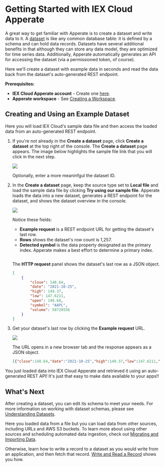 # Getting Started with IEX Cloud Apperate

A great way to get familiar with Apperate is to create a dataset and write data to it. A [dataset](../reference/glossary.md#dataset) is like any common database table: it is defined by a schema and can hold data records. Datasets have several additional benefits in that although they can store any data model, they are optimized for time series data. Additionally, Apperate automatically generates an API for accessing the dataset (via a permissioned token, of course).

Here we'll create a dataset with example data in seconds and read the data back from the dataset's auto-generated REST endpoint.

**Prerequisites:**

- **IEX Cloud Apperate account** - Create one [here](https://iexcloud.io/cloud-login#/register).
- **Apperate workspace** - See [Creating a Workspace](../getting-started/creating-a-workspace.md). 

## Creating and Using an Example Dataset

Here you will load IEX Cloud's sample data file and then access the loaded data from an auto-generated REST endpoint.

1. If you're not already in the **Create a dataset** page, click **Create a dataset** at the top right of the console. The **Create a dataset** page appears. The image below highlights the sample file link that you will click in the next step.

    ![](./getting-started-with-apperate/try-our-sample-file.png)

    Optionally, enter a more meaninfgul the dataset ID.

1.  In the **Create a dataset** page, keep the source type set to **Local file** and load the sample data file by clicking **Try using our sample file**. Apperate loads the data into a new dataset, generates a REST endpoint for the dataset, and shows the dataset overview in the console.

    ![](./getting-started-with-apperate/sample-dataset-overview.png)

    Notice these fields:

    - **Example request** is a REST endpoint URL for getting the dataset's last row.
    - **Rows** shows the dataset's row count is 1,257.
    - **Detected symbol** is the data property designated as the primary index. Apperate makes a best effort to determine a primary index. 
    
    ``` {note} you can change the primary index and other parts of the dataset schema using the schema editor available by clicking **Edit schema**.
    ```

    The **HTTP request** panel shows the dataset's last row as a JSON object.

    ```json
    [
        {
            "close": 148.64,
            "date": "2021-10-25",
            "high": 149.37,
            "low": 147.6211,
            "open": 148.68,
            "symbol": "AAPL",
            "volume": 50720556
        }
    ]
    ```

1. Get your dataset's last row by clicking the **Example request** URL.

    ![](./getting-started-with-apperate/sample-dataset-example-request.png)

    The URL opens in a new browser tab and the response appears as a JSON object.

    ```json
    [{"close":148.64,"date":"2021-10-25","high":149.37,"low":147.6211,"open":148.68,"symbol":"AAPL","volume":50720556}]
    ```

You just loaded data into IEX Cloud Apperate and retrieved it using an auto-generated REST API! It's just that easy to make data available to your apps!!

## What's Next

After creating a dataset, you can edit its schema to meet your needs. For more information on working with dataset schemas, please see [Understanding Datasets](../managing-your-data/understanding-datasets.md).

Here you loaded data from a file but you can load data from other sources, including URLs and AWS S3 buckets. To learn more about using other sources and scheduling automated data ingestion, check out [Migrating and Importing Data](../migrating-and-importing-data.md).

Otherwise, learn how to write a record to a dataset as you would write from an application, and then fetch that record. [Write and Read a Record](./write-and-read-a-record.md) shows you how.